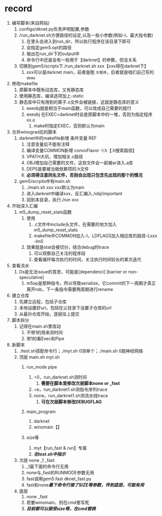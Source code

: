 # record

1. 编写脚本(来自网站)
   1. configs/dknet.py负责声明配置,参数
   2. /run_darknet.sh方便路径的设定,以及一些小参数(例如-I，最大指令数)
      1. 在里头会进入到run_dir，所以执行程序在该目录下即可
      2. 会指定gem5.opt的路径
      3. 输出在run_dir下的output中
      4. 命令行中还是会有一些用于【darknet】的参数，但没关系
   3. 切换到gem5/scripts下./run_darknet.sh xxx【xxx得在darknet下】
      1. xxx可以是darknet main，前者是跑 `大程序`，后者就是咱们自己写的 `demo`
2. 修改makefile
   1. 原脚本中既有动态库，又有静态库
   2. 使用静态库，编译选项加上-static
   3. 静态库中只有用到的算子.o文件会被链接，这就是静态库的意义
      1. exeobj就是相当于main函数，可以改成自己需要的就行
      2. exeobj 在EXEC=darknet时会是原脚本中的一堆，否则为指定程序xx.o
         1. make时指定EXEC，否则默认为main
3. 合并winograd后的脚本
   1. darknet中的makefile新增 条件变量 REF
      1. 注意变量后不能有注释
      2. 编译变量COMMON新增 convoFlavor -I.h【.h搜索路径】
      3. VPATH大坑，增加相关.c路径
      4. OBJ增加自己需要的文件，这些文件会一起被ar进入.a库
      5. DEPS是要被当做依赖项的.h文件
      6. **必须得注意同名文件，否则会出现只包含先出现的那个的情况**
   2. gem5/scrpits中有main.sh
      1. ./main.sh xxx   xxx默认为main
      2. 进入darknet中编译xxx，反汇编入./obj/important
      3. 回到本目录，执行./run xxx
4. 开始深入汇编
   1. m5_dump_reset_stats函数
      1. 使用
         1. .c文件中include头文件，在需要的地方加入m5_dump_reset_stats
         2. makefile中COMMON加入-I，LDFLAGS加入相应库的路径-Lxxx -lm5
      2. 效果就是stat会被切分，结合debug的trace
         1. 可以观察自己关注的程序段
         2. 查看循环每次执行的时间，关注执行时间较长的某次迭代
5. 查看流水
   1. Ds是无法issue的意思，可能是[dependenci] [barrier or non-speculative]
      1. m5op是那种指令，所以导致serialize，它commit的下一周期才真正离开rob，下一条指令需要两周期进行rename
6. 建立仓库
   1. 先建立远程，包括子仓库
   2. 本地设置好url，包括在父目录下设置子仓库的url
   3. 从最孙仓库开始，逐层往上提交
7. 脚本拆分
   1. 记得在main.sh里改动
      1. 不带1的用来测时间
      2. 带1的看Exec和Pipe
8. 新脚本
   1. ./test.sh搭配命令行；./myt.sh 0测单个；./main.sh 0跑神经网络
   2. 顶层 main.sh myt.sh
      1. run_mode	pipe

         1. =0，run_darknet.sh测时间
            1. **需要在脚本里修改次层脚本none or _fast**
         2. =e，run_darknet1.sh测指令序列trace
         3. none，run_darknet1.sh测流水线trace
            1. **可在次层脚本修改DEBUGFLAG**
      2. main_program

         1. darknet
         2. winomain【】
      3. size等

         1. myt【run_fast & run】专属
         2. ***在test.sh中指示***
   3. 次层 none _1 _fast
      1. _1最下面的命令行无用
      2. none与_fast的RUNMODE参数无用
      3. fast调用gem5.fast dknet_fast.py
      4. fast和none***最下命令行接了SIZE等参数，传到底层，可能有用***
   4. 底层
      1. none _fast
      2. 若要winomain，则在cmd里写死
      3. ***目前都可以接受size等，在cmd替换***
